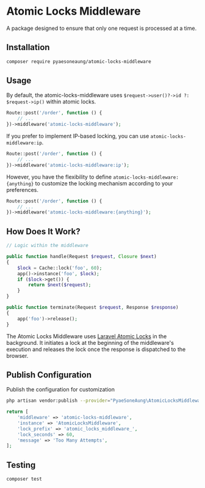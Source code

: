 # Atomic Locks Middleware

A package designed to ensure that only one request is processed at a time.

## Installation

```bash
composer require pyaesoneaung/atomic-locks-middleware
```

## Usage

By default, the atomic-locks-middleware uses `$request->user()?->id ?: $request->ip()` within atomic locks.

```php
Route::post('/order', function () {
    // ...
})->middleware('atomic-locks-middleware');
```

If you prefer to implement IP-based locking, you can use `atomic-locks-middleware:ip`.

```php
Route::post('/order', function () {
    // ...
})->middleware('atomic-locks-middleware:ip');
```

However, you have the flexibility to define `atomic-locks-middleware:{anything}` to customize the locking mechanism according to your preferences.

```php
Route::post('/order', function () {
    // ...
})->middleware('atomic-locks-middleware:{anything}');
```

## How Does It Work?

```php
// Logic within the middleware

public function handle(Request $request, Closure $next)
{
    $lock = Cache::lock('foo', 60);
    app()->instance('foo', $lock);
    if ($lock->get()) {
        return $next($request);
    }
}

public function terminate(Request $request, Response $response)
{
    app('foo')->release();
}
```

The Atomic Locks Middleware uses [Laravel Atomic Locks](https://laravel.com/docs/10.x/cache#atomic-locks) in the background. It initiates a lock at the beginning of the middleware's execution and releases the lock once the response is dispatched to the browser.

## Publish Configuration

Publish the configuration for customization

```bash
php artisan vendor:publish --provider="PyaeSoneAung\AtomicLocksMiddleware\AtomicLocksMiddlewareServiceProvider"
```

```php
return [
    'middleware' => 'atomic-locks-middleware',
    'instance' => 'AtomicLocksMiddleware',
    'lock_prefix' => 'atomic_locks_middleware_',
    'lock_seconds' => 60,
    'message' => 'Too Many Attempts',
];
```

## Testing

```php
composer test
```
